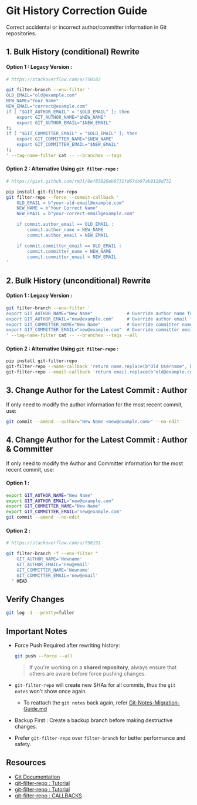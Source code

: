 # Git History Correction Guide

Correct accidental or incorrect author/committer information in Git repositories.  

## 1. Bulk History (conditional) Rewrite

#### Option 1 : Legacy Version :

```bash
# https://stackoverflow.com/a/750182

git filter-branch --env-filter '
OLD_EMAIL="old@example.com"
NEW_NAME="Your Name"
NEW_EMAIL="correct@example.com"
if [ "$GIT_AUTHOR_EMAIL" = "$OLD_EMAIL" ]; then
    export GIT_AUTHOR_NAME="$NEW_NAME"
    export GIT_AUTHOR_EMAIL="$NEW_EMAIL"
fi
if [ "$GIT_COMMITTER_EMAIL" = "$OLD_EMAIL" ]; then
    export GIT_COMMITTER_NAME="$NEW_NAME"
    export GIT_COMMITTER_EMAIL="$NEW_EMAIL"
fi
' --tag-name-filter cat -- --branches --tags
```

#### Option 2 : Alternative Using `git filter-repo` :

``` bash
# https://gist.github.com/rm3l/0ef83820ab8731fd67db97ab9118d752

pip install git-filter-repo
git filter-repo --force --commit-callback '
    OLD_EMAIL = b"your-old-email@example.com"
    NEW_NAME = b"Your Correct Name"
    NEW_EMAIL = b"your-correct-email@example.com"

    if commit.author_email == OLD_EMAIL : 
        commit.author_name = NEW_NAME
        commit.author_email = NEW_EMAIL

    if commit.committer_email == OLD_EMAIL :
        commit.committer_name = NEW_NAME
        commit.committer_email = NEW_EMAIL
'
```

## 2. Bulk History (unconditional) Rewrite

#### Option 1 : Legacy Version :

```bash
git filter-branch --env-filter '
export GIT_AUTHOR_NAME="New Name"             # Override author name for ALL commits
export GIT_AUTHOR_EMAIL="new@example.com"     # Override author email for ALL commits
export GIT_COMMITTER_NAME="New Name"          # Override committer name for ALL commits
export GIT_COMMITTER_EMAIL="new@example.com"  # Override committer email for ALL commits
' --tag-name-filter cat -- --branches --tags --all
```

#### Option 2 : Alternative Using `git filter-repo` :

``` bash
pip install git-filter-repo
git-filter-repo --name-callback 'return name.replace(b"Old Username", b"New Username")'
git-filter-repo --email-callback 'return email.replace(b"old@example.com", b"correct@example.com")'
```

## 3. Change Author for the Latest Commit : Author

If only need to modify the author information for the most recent commit, use:

```bash
git commit --amend --author="New Name <new@example.com>" --no-edit
```

## 4. Change Author for the Latest Commit : Author & Committer

If only need to modify the Author and Committer information for the most recent commit, use:

#### Option 1 :

```bash
export GIT_AUTHOR_NAME="New Name"
export GIT_AUTHOR_EMAIL="new@example.com"
export GIT_COMMITTER_NAME="New Name"
export GIT_COMMITTER_EMAIL="new@example.com"
git commit --amend --no-edit
```

#### Option 2 :

```bash
# https://stackoverflow.com/a/750191

git filter-branch -f --env-filter "
    GIT_AUTHOR_NAME='Newname'
    GIT_AUTHOR_EMAIL='new@email'
    GIT_COMMITTER_NAME='Newname'
    GIT_COMMITTER_EMAIL='new@email'
  " HEAD
```

## Verify Changes

```bash
git log -1 --pretty=fuller
```

## Important Notes

- Force Push Required after rewriting history:

    ```bash
    git push --force --all
    ```
    > If you're working on a **shared repository**, always ensure that others are aware before force pushing changes.
- `git-filter-repo` will create new SHAs for all commits, thus the `git notes` won't show once again.
    - To reattach the `git notes` back again, refer [Git-Notes-Migration-Guide.md](https://github.com/jishnukoliyadan/GIT_Notes/blob/main/Git-Notes-Migration-Guide.md)
- Backup First : Create a backup branch before making destructive changes.
- Prefer `git-filter-repo` over `filter-branch` for better performance and safety.

## Resources

- [Git Documentation](https://git-scm.com/docs/git-filter-branch)
- [git-filter-repo : Tutorial](https://github.com/newren/git-filter-repo)
- [git-filter-repo : Tutorial](https://til.simonwillison.net/git/git-filter-repo)
- [git-filter-repo : CALLBACKS](https://htmlpreview.github.io/?https://github.com/newren/git-filter-repo/blob/docs/html/git-filter-repo.html#CALLBACKS)